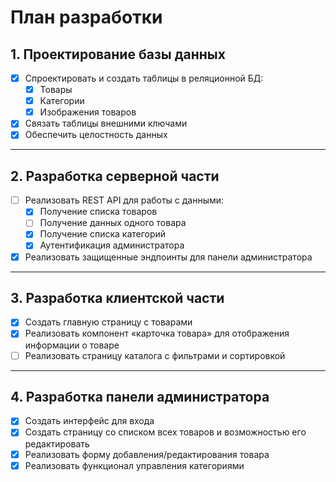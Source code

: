 # План разработки

## 1. Проектирование базы данных
- [x] Спроектировать и создать таблицы в реляционной БД:
  - [x] Товары  
  - [x] Категории  
  - [x] Изображения товаров  
- [x] Связать таблицы внешними ключами  
- [x] Обеспечить целостность данных  

---

## 2. Разработка серверной части
- [ ] Реализовать REST API для работы с данными:
  - [x] Получение списка товаров  
  - [ ] Получение данных одного товара  
  - [x] Получение списка категорий  
  - [x] Аутентификация администратора  
- [x] Реализовать защищенные эндпоинты для панели администратора  

---

## 3. Разработка клиентской части
- [x] Создать главную страницу с товарами  
- [x] Реализовать компонент «карточка товара» для отображения информации о товаре  
- [ ] Реализовать страницу каталога с фильтрами и сортировкой  

---

## 4. Разработка панели администратора
- [x] Создать интерфейс для входа  
- [x] Создать страницу со списком всех товаров и возможностью его редактировать  
- [x] Реализовать форму добавления/редактирования товара  
- [x] Реализовать функционал управления категориями  
